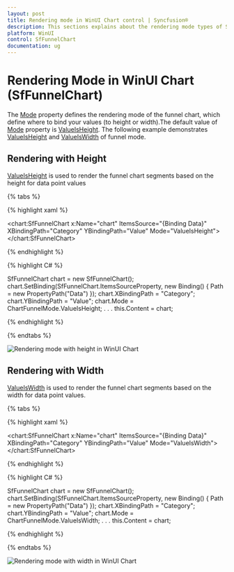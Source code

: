 ```yaml
---
layout: post
title: Rendering mode in WinUI Chart control | Syncfusion®
description: This sections explains about the rendering mode types of Syncfusion® WinUI Chart(SfFunnelChart) control
platform: WinUI
control: SfFunnelChart
documentation: ug
---
```


# Rendering Mode in WinUI Chart (SfFunnelChart)

The [Mode](https://help.syncfusion.com/cr/winui/Syncfusion.UI.Xaml.Charts.SfFunnelChart.html#Syncfusion_UI_Xaml_Charts_SfFunnelChart_Mode) property defines the rendering mode of the funnel chart, which define where to bind your values (to height or width).The default value of [Mode](https://help.syncfusion.com/cr/winui/Syncfusion.UI.Xaml.Charts.SfFunnelChart.html#Syncfusion_UI_Xaml_Charts_SfFunnelChart_Mode) property is [ValueIsHeight](https://help.syncfusion.com/cr/winui/Syncfusion.UI.Xaml.Charts.ChartFunnelMode.html#Syncfusion_UI_Xaml_Charts_ChartFunnelMode_ValueIsHeight).  The following example demonstrates [ValueIsHeight](https://help.syncfusion.com/cr/winui/Syncfusion.UI.Xaml.Charts.ChartFunnelMode.html#Syncfusion_UI_Xaml_Charts_ChartFunnelMode_ValueIsHeight) and [ValueIsWidth](https://help.syncfusion.com/cr/winui/Syncfusion.UI.Xaml.Charts.ChartFunnelMode.html#Syncfusion_UI_Xaml_Charts_ChartFunnelMode_ValueIsWidth) of funnel mode.

## Rendering with Height

[ValueIsHeight](https://help.syncfusion.com/cr/winui/Syncfusion.UI.Xaml.Charts.ChartFunnelMode.html#Syncfusion_UI_Xaml_Charts_ChartFunnelMode_ValueIsHeight) is used to render the funnel chart segments based on the height for data point values

{% tabs %} 

{% highlight xaml %}

<chart:SfFunnelChart x:Name="chart"
                     ItemsSource="{Binding Data}" 
                     XBindingPath="Category" 
                     YBindingPath="Value" 
                     Mode="ValueIsHeight">
</chart:SfFunnelChart>
 
{% endhighlight %}

{% highlight C# %}

SfFunnelChart chart = new SfFunnelChart();
chart.SetBinding(SfFunnelChart.ItemsSourceProperty, new Binding() { Path = new PropertyPath("Data") });
chart.XBindingPath = "Category";
chart.YBindingPath = "Value";
chart.Mode = ChartFunnelMode.ValueIsHeight;
. . . 
this.Content = chart;

{% endhighlight %}

{% endtabs %}

![Rendering mode with height in WinUI Chart](Rendering-mode_Images/winui-chart_value-is-height.png)

## Rendering with Width

[ValueIsWidth](https://help.syncfusion.com/cr/winui/Syncfusion.UI.Xaml.Charts.ChartFunnelMode.html#Syncfusion_UI_Xaml_Charts_ChartFunnelMode_ValueIsWidth) is used to render the funnel chart segments based on the width for data point values.

{% tabs %} 

{% highlight xaml %}

<chart:SfFunnelChart x:Name="chart"
                     ItemsSource="{Binding Data}" 
                     XBindingPath="Category" 
                     YBindingPath="Value" 
                     Mode="ValueIsWidth">
</chart:SfFunnelChart>
 
{% endhighlight %}

{% highlight C# %}

SfFunnelChart chart = new SfFunnelChart();
chart.SetBinding(SfFunnelChart.ItemsSourceProperty, new Binding() { Path = new PropertyPath("Data") });
chart.XBindingPath = "Category";
chart.YBindingPath = "Value";
chart.Mode = ChartFunnelMode.ValueIsWidth;
. . . 
this.Content = chart;

{% endhighlight %}

{% endtabs %}

![Rendering mode with width in WinUI Chart](Rendering-mode_Images/winui-chart_value-is-width.png)
